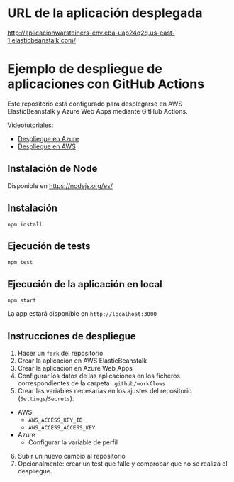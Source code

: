 # URL de la aplicación desplegada
http://aplicacionwarsteiners-env.eba-uap24q2q.us-east-1.elasticbeanstalk.com/

# Ejemplo de despliegue de aplicaciones con GitHub Actions
Este repositorio está configurado para desplegarse en AWS ElasticBeanstalk y Azure Web Apps mediante GitHub Actions.

Videotutoriales:
- [Despliegue en Azure](https://youtu.be/AtAwxn_yMeE)
- [Despliegue en AWS](https://youtu.be/gcWCoqO9PnQ)

## Instalación de Node
Disponible en https://nodejs.org/es/

## Instalación
```
npm install
```

## Ejecución de tests
```
npm test
```

## Ejecución de la aplicación en local
```
npm start
```
La app estará disponible en `http://localhost:3000`

## Instrucciones de despliegue
1. Hacer un `fork` del repositorio
2. Crear la aplicación en AWS ElasticBeanstalk
3. Crear la aplicación en Azure Web Apps
4. Configurar los datos de las aplicaciones en los ficheros correspondientes de la carpeta `.github/workflows`
5. Crear las variables necesarias en los ajustes del repositorio (`Settings`/`Secrets`):
  - AWS:
    - `AWS_ACCESS_KEY_ID`
    - `AWS_ACCESS_ACCESS_KEY`
  - Azure
    - Configurar la variable de perfil
6. Subir un nuevo cambio al repositorio
7. Opcionalmente: crear un test que falle y comprobar que no se realiza el despliegue.
